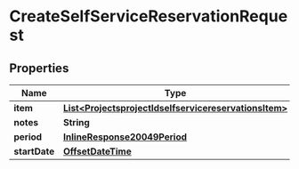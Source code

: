 
# CreateSelfServiceReservationRequest

## Properties
Name | Type | Description | Notes
------------ | ------------- | ------------- | -------------
**item** | [**List&lt;ProjectsprojectIdselfservicereservationsItem&gt;**](ProjectsprojectIdselfservicereservationsItem.md) |  |  [optional]
**notes** | **String** |  |  [optional]
**period** | [**InlineResponse20049Period**](InlineResponse20049Period.md) |  |  [optional]
**startDate** | [**OffsetDateTime**](OffsetDateTime.md) |  |  [optional]



